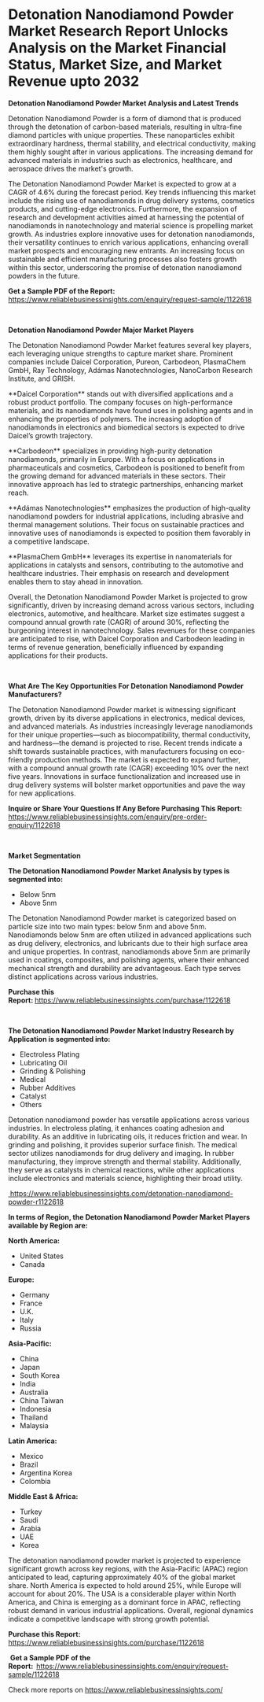 <p><h1>Detonation Nanodiamond Powder Market Research Report Unlocks Analysis on the Market Financial Status, Market Size, and Market Revenue upto 2032</h1></p><p><strong>Detonation Nanodiamond Powder Market Analysis and Latest Trends</strong></p>
<p><p>Detonation Nanodiamond Powder is a form of diamond that is produced through the detonation of carbon-based materials, resulting in ultra-fine diamond particles with unique properties. These nanoparticles exhibit extraordinary hardness, thermal stability, and electrical conductivity, making them highly sought after in various applications. The increasing demand for advanced materials in industries such as electronics, healthcare, and aerospace drives the market's growth.</p><p>The Detonation Nanodiamond Powder Market is expected to grow at a CAGR of 4.6% during the forecast period. Key trends influencing this market include the rising use of nanodiamonds in drug delivery systems, cosmetics products, and cutting-edge electronics. Furthermore, the expansion of research and development activities aimed at harnessing the potential of nanodiamonds in nanotechnology and material science is propelling market growth. As industries explore innovative uses for detonation nanodiamonds, their versatility continues to enrich various applications, enhancing overall market prospects and encouraging new entrants. An increasing focus on sustainable and efficient manufacturing processes also fosters growth within this sector, underscoring the promise of detonation nanodiamond powders in the future.</p></p>
<p><strong>Get a Sample PDF of the Report:&nbsp;</strong> <a href="https://www.reliablebusinessinsights.com/enquiry/request-sample/1122618?utm_campaign=2032&utm_medium=2&utm_source=Github&utm_content=ia&utm_term=05022025&utm_id=detonation-nanodiamond-powder">https://www.reliablebusinessinsights.com/enquiry/request-sample/1122618</a></p>
<p>&nbsp;</p>
<p><strong>Detonation Nanodiamond Powder Major Market Players</strong></p>
<p><p>The Detonation Nanodiamond Powder Market features several key players, each leveraging unique strengths to capture market share. Prominent companies include Daicel Corporation, Pureon, Carbodeon, PlasmaChem GmbH, Ray Technology, Adámas Nanotechnologies, NanoCarbon Research Institute, and GRISH.</p><p>**Daicel Corporation** stands out with diversified applications and a robust product portfolio. The company focuses on high-performance materials, and its nanodiamonds have found uses in polishing agents and in enhancing the properties of polymers. The increasing adoption of nanodiamonds in electronics and biomedical sectors is expected to drive Daicel’s growth trajectory.</p><p>**Carbodeon** specializes in providing high-purity detonation nanodiamonds, primarily in Europe. With a focus on applications in pharmaceuticals and cosmetics, Carbodeon is positioned to benefit from the growing demand for advanced materials in these sectors. Their innovative approach has led to strategic partnerships, enhancing market reach.</p><p>**Adámas Nanotechnologies** emphasizes the production of high-quality nanodiamond powders for industrial applications, including abrasive and thermal management solutions. Their focus on sustainable practices and innovative uses of nanodiamonds is expected to position them favorably in a competitive landscape.</p><p>**PlasmaChem GmbH** leverages its expertise in nanomaterials for applications in catalysts and sensors, contributing to the automotive and healthcare industries. Their emphasis on research and development enables them to stay ahead in innovation.</p><p>Overall, the Detonation Nanodiamond Powder Market is projected to grow significantly, driven by increasing demand across various sectors, including electronics, automotive, and healthcare. Market size estimates suggest a compound annual growth rate (CAGR) of around 30%, reflecting the burgeoning interest in nanotechnology. Sales revenues for these companies are anticipated to rise, with Daicel Corporation and Carbodeon leading in terms of revenue generation, beneficially influenced by expanding applications for their products.</p></p>
<p>&nbsp;</p>
<p><strong>What Are The Key Opportunities For Detonation Nanodiamond Powder Manufacturers?</strong></p>
<p><p>The Detonation Nanodiamond Powder market is witnessing significant growth, driven by its diverse applications in electronics, medical devices, and advanced materials. As industries increasingly leverage nanodiamonds for their unique properties—such as biocompatibility, thermal conductivity, and hardness—the demand is projected to rise. Recent trends indicate a shift towards sustainable practices, with manufacturers focusing on eco-friendly production methods. The market is expected to expand further, with a compound annual growth rate (CAGR) exceeding 10% over the next five years. Innovations in surface functionalization and increased use in drug delivery systems will bolster market opportunities and pave the way for new applications.</p></p>
<p><strong>Inquire or Share Your Questions If Any Before Purchasing This Report:</strong> <a href="https://www.reliablebusinessinsights.com/enquiry/pre-order-enquiry/1122618?utm_campaign=2032&utm_medium=2&utm_source=Github&utm_content=ia&utm_term=05022025&utm_id=detonation-nanodiamond-powder">https://www.reliablebusinessinsights.com/enquiry/pre-order-enquiry/1122618</a></p>
<p>&nbsp;</p>
<p><strong>Market Segmentation</strong></p>
<p><strong>The Detonation Nanodiamond Powder Market Analysis by types is segmented into:</strong></p>
<p><ul><li>Below 5nm</li><li>Above 5nm</li></ul></p>
<p><p>The Detonation Nanodiamond Powder market is categorized based on particle size into two main types: below 5nm and above 5nm. Nanodiamonds below 5nm are often utilized in advanced applications such as drug delivery, electronics, and lubricants due to their high surface area and unique properties. In contrast, nanodiamonds above 5nm are primarily used in coatings, composites, and polishing agents, where their enhanced mechanical strength and durability are advantageous. Each type serves distinct applications across various industries.</p></p>
<p><strong>Purchase this Report:&nbsp;</strong><a href="https://www.reliablebusinessinsights.com/purchase/1122618?utm_campaign=2032&utm_medium=2&utm_source=Github&utm_content=ia&utm_term=05022025&utm_id=detonation-nanodiamond-powder">https://www.reliablebusinessinsights.com/purchase/1122618</a></p>
<p>&nbsp;</p>
<p><strong>The Detonation Nanodiamond Powder Market Industry Research by Application is segmented into:</strong></p>
<p><ul><li>Electroless Plating</li><li>Lubricating Oil</li><li>Grinding & Polishing</li><li>Medical</li><li>Rubber Additives</li><li>Catalyst</li><li>Others</li></ul></p>
<p><p>Detonation nanodiamond powder has versatile applications across various industries. In electroless plating, it enhances coating adhesion and durability. As an additive in lubricating oils, it reduces friction and wear. In grinding and polishing, it provides superior surface finish. The medical sector utilizes nanodiamonds for drug delivery and imaging. In rubber manufacturing, they improve strength and thermal stability. Additionally, they serve as catalysts in chemical reactions, while other applications include electronics and materials science, highlighting their broad utility.</p></p>
<p><a href="https://www.reliablebusinessinsights.com/detonation-nanodiamond-powder-r1122618?utm_campaign=2032&utm_medium=2&utm_source=Github&utm_content=ia&utm_term=05022025&utm_id=detonation-nanodiamond-powder">&nbsp;https://www.reliablebusinessinsights.com/detonation-nanodiamond-powder-r1122618</a></p>
<p><strong>In terms of Region, the Detonation Nanodiamond Powder Market Players available by Region are:</strong></p>
<p>
    <p> <strong> North America: </strong>
        <ul>
            <li>United States</li>
            <li>Canada</li>
        </ul>
        </p> 
    <p> <strong> Europe: </strong>
        <ul>
            <li>Germany</li>
            <li>France</li>
            <li>U.K.</li>
            <li>Italy</li>
            <li>Russia</li>
        </ul>
        </p> 
    <p> <strong> Asia-Pacific: </strong>
        <ul>
            <li>China</li>
            <li>Japan</li>
            <li>South Korea</li>
            <li>India</li>
            <li>Australia</li>
            <li>China Taiwan</li>
            <li>Indonesia</li>
            <li>Thailand</li>
            <li>Malaysia</li>
        </ul>
        </p> 
    <p> <strong> Latin America: </strong>
        <ul>
            <li>Mexico</li>
            <li>Brazil</li>
            <li>Argentina Korea</li>
            <li>Colombia</li>
        </ul>
        </p> 
    <p> <strong> Middle East & Africa: </strong>
        <ul>
            <li>Turkey</li>
            <li>Saudi</li>
            <li>Arabia</li>
            <li>UAE</li>
            <li>Korea</li>
        </ul>
    </p>
    </p>
<p><p>The detonation nanodiamond powder market is projected to experience significant growth across key regions, with the Asia-Pacific (APAC) region anticipated to lead, capturing approximately 40% of the global market share. North America is expected to hold around 25%, while Europe will account for about 20%. The USA is a considerable player within North America, and China is emerging as a dominant force in APAC, reflecting robust demand in various industrial applications. Overall, regional dynamics indicate a competitive landscape with strong growth potential.</p></p>
<p><strong>Purchase this Report: </strong><a href="https://www.reliablebusinessinsights.com/purchase/1122618?utm_campaign=2032&utm_medium=2&utm_source=Github&utm_content=ia&utm_term=05022025&utm_id=detonation-nanodiamond-powder">https://www.reliablebusinessinsights.com/purchase/1122618</a></p>
<p>&nbsp;<strong>Get a Sample PDF of the Report:&nbsp;&nbsp;</strong><a href="https://www.reliablebusinessinsights.com/enquiry/request-sample/1122618?utm_campaign=2032&utm_medium=2&utm_source=Github&utm_content=ia&utm_term=05022025&utm_id=detonation-nanodiamond-powder">https://www.reliablebusinessinsights.com/enquiry/request-sample/1122618</a></p>
<p><strong></strong></p>
<p>Check more reports on <a href="https://www.reliablebusinessinsights.com/?utm_campaign=2032&utm_medium=2&utm_source=Github&utm_content=ia&utm_term=05022025&utm_id=detonation-nanodiamond-powder">https://www.reliablebusinessinsights.com/</a></p>